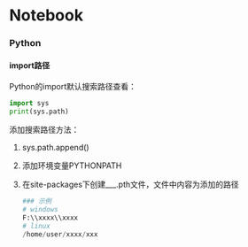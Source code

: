 

# Notebook

### Python

#### import路径

Python的import默认搜索路径查看：

```python
import sys
print(sys.path)
```

添加搜索路径方法：

1. sys.path.append()

2. 添加环境变量PYTHONPATH

3. 在site-packages下创建___.pth文件，文件中内容为添加的路径

   ```python
   ### 示例
   # windows
   F:\\xxxx\\xxxx
   # linux
   /home/user/xxxx/xxx
   ```

   

